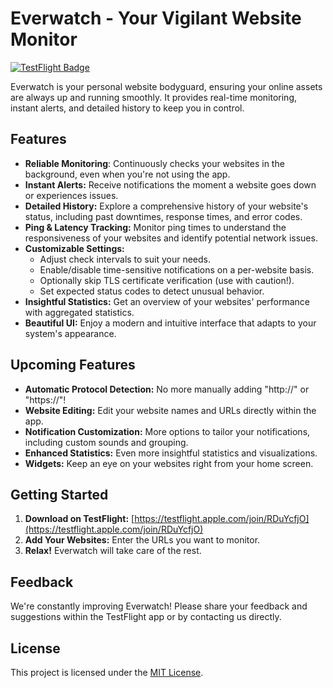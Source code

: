 # Everwatch - Your Vigilant Website Monitor 

[![TestFlight Badge](https://developer.apple.com/assets/elements/badges/download-on-the-app-store.svg)](https://testflight.apple.com/join/RDuYcfjO)

Everwatch is your personal website bodyguard, ensuring your online assets are always up and running smoothly. It provides real-time monitoring, instant alerts, and detailed history to keep you in control. 

## Features

* **Reliable Monitoring**:  Continuously checks your websites in the background, even when you're not using the app.
* **Instant Alerts:**  Receive notifications the moment a website goes down or experiences issues.
* **Detailed History:**  Explore a comprehensive history of your website's status, including past downtimes, response times, and error codes. 
* **Ping & Latency Tracking:**  Monitor ping times to understand the responsiveness of your websites and identify potential network issues.
* **Customizable Settings:** 
    * Adjust check intervals to suit your needs.
    * Enable/disable time-sensitive notifications on a per-website basis.
    * Optionally skip TLS certificate verification (use with caution!).
    * Set expected status codes to detect unusual behavior.
* **Insightful Statistics:** Get an overview of your websites' performance with aggregated statistics.
* **Beautiful UI:**  Enjoy a modern and intuitive interface that adapts to your system's appearance.

## Upcoming Features

* **Automatic Protocol Detection:**  No more manually adding "http://" or "https://"!
* **Website Editing:**  Edit your website names and URLs directly within the app.
* **Notification Customization:**  More options to tailor your notifications, including custom sounds and grouping.
* **Enhanced Statistics:** Even more insightful statistics and visualizations.
* **Widgets:**  Keep an eye on your websites right from your home screen.

## Getting Started

1. **Download on TestFlight:**  [https://testflight.apple.com/join/RDuYcfjO](https://testflight.apple.com/join/RDuYcfjO)
2. **Add Your Websites:** Enter the URLs you want to monitor.
3. **Relax!** Everwatch will take care of the rest.

## Feedback

We're constantly improving Everwatch! Please share your feedback and suggestions within the TestFlight app or by contacting us directly.

## License

This project is licensed under the [MIT License](LICENSE).
